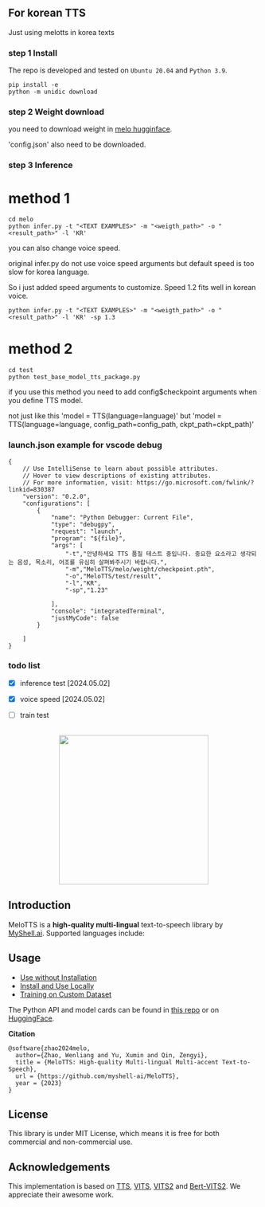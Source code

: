 

## For korean TTS

Just using melotts in korea texts

### step 1 Install 
The repo is developed and tested on `Ubuntu 20.04` and `Python 3.9`.

```
pip install -e 
python -m unidic download
```

### step 2 Weight download
you need to download weight in [melo hugginface](https://huggingface.co/myshell-ai/MeloTTS-Korean/tree/main).

'config.json' also need to be downloaded.


### step 3 Inference

# method 1
```
cd melo
python infer.py -t "<TEXT EXAMPLES>" -m "<weigth_path>" -o "<result_path>" -l 'KR'
```

you can also change voice speed.

original infer.py do not use voice speed arguments but default speed is too slow for korea language.

So i just added speed arguments to customize. Speed 1.2 fits well in korean voice.

```
python infer.py -t "<TEXT EXAMPLES>" -m "<weigth_path>" -o "<result_path>" -l 'KR' -sp 1.3
```

# method 2
```
cd test
python test_base_model_tts_package.py
```

if you use this method you need to add config$checkpoint arguments when you define TTS model.

not just like this 'model = TTS(language=language)' but 'model = TTS(language=language, config_path=config_path, ckpt_path=ckpt_path)'

### launch.json example for vscode debug 
```
{
    // Use IntelliSense to learn about possible attributes.
    // Hover to view descriptions of existing attributes.
    // For more information, visit: https://go.microsoft.com/fwlink/?linkid=830387
    "version": "0.2.0",
    "configurations": [
        {
            "name": "Python Debugger: Current File",
            "type": "debugpy",
            "request": "launch",
            "program": "${file}",
            "args": [
                "-t","안녕하세요 TTS 품질 테스트 중입니다. 중요한 요소라고 생각되는 음성, 목소리, 어조를 유심히 살펴봐주시기 바랍니다.",
                "-m","MeloTTS/melo/weight/checkpoint.pth",
                "-o","MeloTTS/test/result",
                "-l","KR",
                "-sp","1.23"

            ],
            "console": "integratedTerminal",
            "justMyCode": false
        }

    ]
}
```


### todo list
* [X] inference test  [2024.05.02]
* [X] voice speed  [2024.05.02]
* [ ] train test



<div align="center">
  <div>&nbsp;</div>
  <img src="logo.png" width="300"/> 
</div>

## Introduction
MeloTTS is a **high-quality multi-lingual** text-to-speech library by [MyShell.ai](https://myshell.ai). Supported languages include:

## Usage
- [Use without Installation](docs/quick_use.md)
- [Install and Use Locally](docs/install.md)
- [Training on Custom Dataset](docs/training.md)

The Python API and model cards can be found in [this repo](https://github.com/myshell-ai/MeloTTS/blob/main/docs/install.md#python-api) or on [HuggingFace](https://huggingface.co/myshell-ai).

**Citation**
```
@software{zhao2024melo,
  author={Zhao, Wenliang and Yu, Xumin and Qin, Zengyi},
  title = {MeloTTS: High-quality Multi-lingual Multi-accent Text-to-Speech},
  url = {https://github.com/myshell-ai/MeloTTS},
  year = {2023}
}
```

## License

This library is under MIT License, which means it is free for both commercial and non-commercial use.

## Acknowledgements

This implementation is based on [TTS](https://github.com/coqui-ai/TTS), [VITS](https://github.com/jaywalnut310/vits), [VITS2](https://github.com/daniilrobnikov/vits2) and [Bert-VITS2](https://github.com/fishaudio/Bert-VITS2). We appreciate their awesome work.
